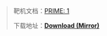 > 靶机文档：[PRIME: 1](https://www.vulnhub.com/entry/prime-1,358/)
>
> 下载地址：[**Download (Mirror)**]( https://download.vulnhub.com/prime/Prime_Series_Level-1.rar)